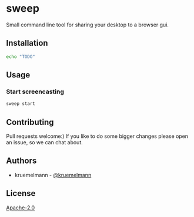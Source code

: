 # sweep
<!--![build status](https://github.com/kruemelmann/komodo/actions/workflows/workflow.yml/badge.svg)-->
<!--![release status](https://github.com/kruemelmann/komodo/actions/workflows/release.yml/badge.svg)-->

Small command line tool for sharing your desktop to a browser gui.

## Installation

```bash
echo "TODO"
```

## Usage

### Start screencasting
```bash
sweep start
```

## Contributing

Pull requests welcome:)
If you like to do some bigger changes please open an issue, so we can chat about.

## Authors

* kruemelmann - [@kruemelmann](https://github.com/kruemelmann/)

## License
[Apache-2.0](https://choosealicense.com/licenses/apache-2.0/)
